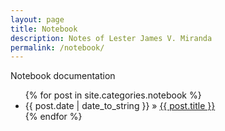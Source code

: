 ```yaml
---
layout: page
title: Notebook
description: Notes of Lester James V. Miranda
permalink: /notebook/
---
```


Notebook documentation  

<ul>
  {% for post in site.categories.notebook %}
    <li>
        <span>{{ post.date | date_to_string }}</span> » <a href="{{ post.url }}" title="{{ post.title }}">{{ post.title }}</a>
    </li>
  {% endfor %}
</ul>
